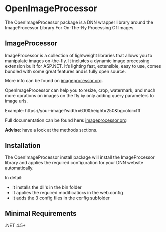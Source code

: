# OpenImageProcessor
The OpenImageProcessor package is a DNN wrapper library around the ImageProcessor Library For On-The-Fly Processing Of Images.

## ImageProcessor
ImageProcessor is a collection of lightweight libraries that allows you to manipulate images on-the-fly. 
It includes a dynamic image processing extension built for ASP.NET.
It’s lighting fast, extensible, easy to use, comes bundled with some great features and is fully open source.

More info can be found on [imageprocessor.org](https://jimbobsquarepants.github.io/ImageProcessor/).

OpenImageProcessor can help you to resize, crop, watermark, and much more oprations on images on the fly by only adding query parameters to image urls.

Example: https://your-image?width=600&height=250&bgcolor=fff

Full documentation can be found here: [imageprocessor.org](https://jimbobsquarepants.github.io/ImageProcessor/)

**Advise**: have a look  at the methods sections.

## Installation
The OpenImageProcessor install package will  install the ImageProcessor library and applies the required configuration for your DNN website automatically.

In detail:
* It installs the dll's in the bin folder
* It applies the required modifications in the web.config
* It adds the 3 config files in the config subfolder

## Minimal Requirements
 .NET 4.5+
